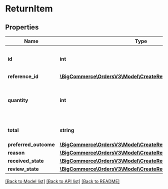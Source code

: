 # ReturnItem

## Properties
Name | Type | Description | Notes
------------ | ------------- | ------------- | -------------
**id** | **int** | The unique identifier of this return item | [optional] 
**reference_id** | [**\BigCommerce\OrdersV3\Model\CreateReturnRequestReferenceId**](CreateReturnRequestReferenceId.md) |  | [optional] 
**quantity** | **int** | The quantity of items for which a return was requested | [optional] 
**total** | **string** | The total price of the line item | [optional] 
**preferred_outcome** | [**\BigCommerce\OrdersV3\Model\CreateReturnPreferredOutcome**](CreateReturnPreferredOutcome.md) |  | [optional] 
**reason** | [**\BigCommerce\OrdersV3\Model\CreateReturnReason**](CreateReturnReason.md) |  | [optional] 
**received_state** | [**\BigCommerce\OrdersV3\Model\CreateReturnReceivedState**](CreateReturnReceivedState.md) |  | [optional] 
**review_state** | [**\BigCommerce\OrdersV3\Model\CreateReturnReviewState**](CreateReturnReviewState.md) |  | [optional] 

[[Back to Model list]](../../README.md#documentation-for-models) [[Back to API list]](../../README.md#documentation-for-api-endpoints) [[Back to README]](../../README.md)

